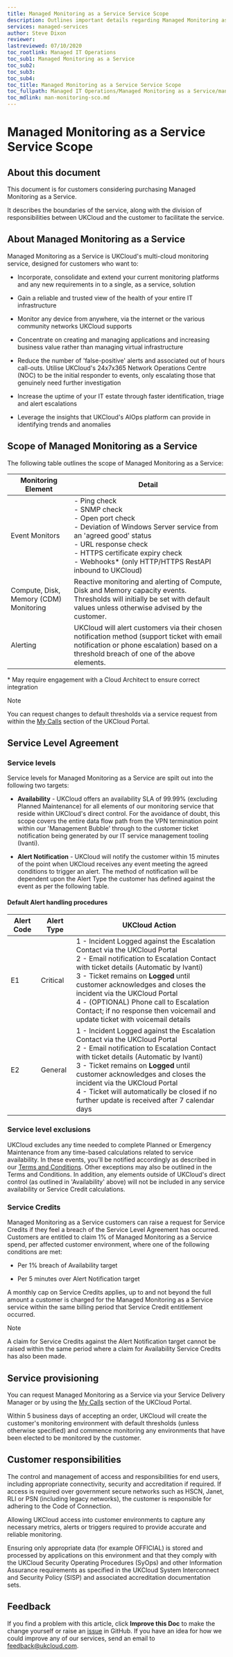 ```yaml
---
title: Managed Monitoring as a Service Service Scope
description: Outlines important details regarding Managed Monitoring as a Service
services: managed-services
author: Steve Dixon
reviewer:
lastreviewed: 07/10/2020
toc_rootlink: Managed IT Operations
toc_sub1: Managed Monitoring as a Service
toc_sub2:
toc_sub3:
toc_sub4:
toc_title: Managed Monitoring as a Service Service Scope
toc_fullpath: Managed IT Operations/Managed Monitoring as a Service/man-monitoring-sco.md
toc_mdlink: man-monitoring-sco.md
---
```


# Managed Monitoring as a Service Service Scope

## About this document

This document is for customers considering purchasing Managed Monitoring as a Service.

It describes the boundaries of the service, along with the division of responsibilities between UKCloud and the customer to facilitate the service.

## About Managed Monitoring as a Service

Managed Monitoring as a Service is UKCloud's multi-cloud monitoring service, designed for customers who want to:

- Incorporate, consolidate and extend your current monitoring platforms and any new requirements in to a single, as a service, solution

- Gain a reliable and trusted view of the health of your entire IT infrastructure

- Monitor any device from anywhere, via the internet or the various community networks UKCloud supports

- Concentrate on creating and managing applications and increasing business value rather than managing virtual infrastructure

- Reduce the number of 'false-positive' alerts and associated out of hours call-outs. Utilise UKCloud's 24x7x365 Network Operations Centre (NOC) to be the initial responder to events, only escalating those that genuinely need further investigation

- Increase the uptime of your IT estate through faster identification, triage and alert escalations

- Leverage the insights that UKCloud's AIOps platform can provide in identifying trends and anomalies

## Scope of Managed Monitoring as a Service

The following table outlines the scope of Managed Monitoring as a Service:

| Monitoring Element                     | Detail |
|----------------------------------------|--------|
| Event Monitors                         | - Ping check <BR> - SNMP check  <BR> - Open port check <BR> - Deviation of Windows Server service from an 'agreed good' status <BR> - URL response check <BR>- HTTPS certificate expiry check<BR> - Webhooks\* (only HTTP/HTTPS RestAPI inbound to UKCloud)|
| Compute, Disk, Memory (CDM) Monitoring | Reactive monitoring and alerting  of Compute, Disk and Memory capacity events. <BR> Thresholds will initially be set with default values unless otherwise advised by the customer.  |
| Alerting                               | UKCloud will alert customers via their chosen notification method (support ticket with email notification or phone escalation) based on a threshold breach of one of the above elements. |

\* May require engagement with a Cloud Architect to ensure correct integration

> [!NOTE]
> You can request changes to default thresholds via a service request from within the [My Calls](https://portal.skyscapecloud.com/support/ivanti) section of the UKCloud Portal.

## Service Level Agreement

### Service levels

Service levels for Managed Monitoring as a Service are spilt out into the following two targets:

- **Availability** - UKCloud offers an availability SLA of 99.99% (excluding Planned Maintenance) for all elements of our monitoring service that reside within UKCloud's direct control. For the avoidance of doubt, this scope covers the entire data flow path from the VPN termination point within our 'Management Bubble' through to the customer ticket notification being generated by our IT service management tooling (Ivanti).

- **Alert Notification** - UKCloud will notify the customer within 15 minutes of the point when UKCloud receives any event meeting the agreed conditions to trigger an alert. The method of notification will be dependent upon the Alert Type the customer has defined against the event as per the following table.

#### Default Alert handling procedures

Alert Code     | Alert Type | UKCloud Action
---------------|---------------|---------------
E1   | Critical            | 1 - Incident Logged against the Escalation Contact via the UKCloud Portal<br>2 - Email notification to Escalation Contact with ticket details (Automatic by Ivanti)<br>3 - Ticket remains on **Logged** until customer acknowledges and closes the incident via the UKCloud Portal <br>4 - (OPTIONAL) Phone call to Escalation Contact; if no response then voicemail and update ticket with voicemail details
E2    | General           | 1 - Incident Logged against the Escalation Contact via the UKCloud Portal<br>2 - Email notification to Escalation Contact with ticket details (Automatic by Ivanti)<br>3 - Ticket remains on **Logged** until customer acknowledges and closes the incident via the UKCloud Portal <br>4 - Ticket will automatically be closed if no further update is received after 7 calendar days

### Service level exclusions

UKCloud excludes any time needed to complete Planned or Emergency Maintenance from any time-based calculations related to service availability. In these events, you'll be notified accordingly as described in our [Terms and Conditions](https://docs.ukcloud.com/articles/other/other-ref-terms-and-conditions.html). Other exceptions may also be outlined in the Terms and Conditions. In addition, any elements outside of UKCloud's direct control (as outlined in 'Availability' above) will not be included in any service availability or Service Credit calculations.

### Service Credits

Managed Monitoring as a Service customers can raise a request for Service Credits if they feel a breach of the Service Level Agreement has occurred. Customers are entitled to claim 1% of Managed Monitoring as a Service spend, per affected customer environment, where one of the following conditions are met:

- Per 1% breach of Availability target 

- Per 5 minutes over Alert Notification target 

A monthly cap on Service Credits applies, up to and not beyond the full amount a customer is charged for the Managed Monitoring as a Service service within the same billing period that Service Credit entitlement occurred.

> [!NOTE]
> A claim for Service Credits against the Alert Notification target cannot be raised within the same period where a claim for Availability Service Credits has also been made.

## Service provisioning

You can request Managed Monitoring as a Service via your Service Delivery Manager or by using the [My Calls](https://portal.skyscapecloud.com/support/ivanti) section of the UKCloud Portal.

Within 5 business days of accepting an order, UKCloud will create the customer's monitoring environment with default thresholds (unless otherwise specified) and commence monitoring any environments that have been elected to be monitored by the customer.

## Customer responsibilities

The control and management of access and responsibilities for end users, including appropriate connectivity, security and accreditation if required. If access is required over government secure networks such as HSCN, Janet, RLI or PSN (including legacy networks), the customer is responsible for adhering to the Code of Connection.

Allowing UKCloud access into customer environments to capture any necessary metrics, alerts or triggers required to provide accurate and reliable monitoring.

Ensuring only appropriate data (for example OFFICIAL) is stored and processed by applications on this environment and that they comply with the UKCloud Security Operating Procedures (SyOps) and other Information Assurance requirements as specified in the UKCloud System Interconnect and Security Policy (SISP) and associated accreditation documentation sets.

## Feedback

If you find a problem with this article, click **Improve this Doc** to make the change yourself or raise an [issue](https://github.com/UKCloud/documentation/issues) in GitHub. If you have an idea for how we could improve any of our services, send an email to <feedback@ukcloud.com>.
